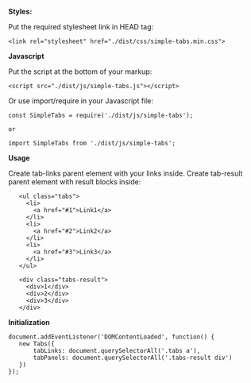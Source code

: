 **Styles:**
  
  Put the required stylesheet link in HEAD tag:
  
    <link rel="stylesheet" href="./dist/css/simple-tabs.min.css">
    
**Javascript**    
    
Put the script at the bottom of your markup: 

    <script src="./dist/js/simple-tabs.js"></script>    
   
Or use import/require in your Javascript file:
    
    const SimpleTabs = require('./dist/js/simple-tabs');
    
    or
    
    import SimpleTabs from './dist/js/simple-tabs';
 
**Usage**
     
Create tab-links parent element with your links inside. Create tab-result parent element with result blocks inside: 
      
       <ul class="tabs">
         <li>
           <a href="#1">Link1</a>
         </li>
         <li>
           <a href="#2">Link2</a>
         </li>
         <li>
           <a href="#3">Link3</a>
         </li>
       </ul>
     
       <div class="tabs-result">
         <div>1</div>
         <div>2</div>
         <div>3</div>
       </div>  
         
**Initialization**
 
    document.addEventListener('DOMContentLoaded', function() {
       new Tabs({
           tabLinks: document.querySelectorAll('.tabs a'),
           tabPanels: document.querySelectorAll('.tabs-result div')
       })
    }); 
     
    

